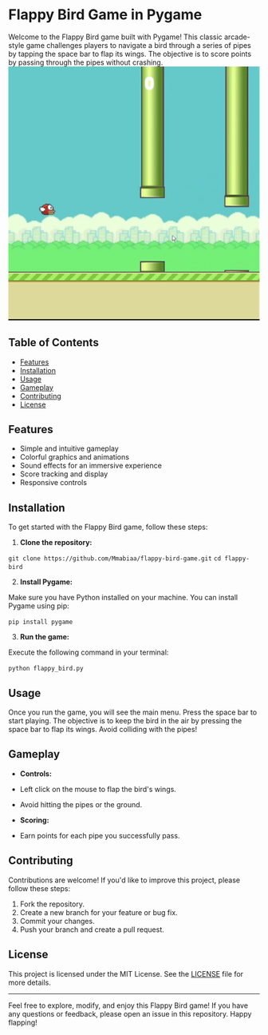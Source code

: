 # Flappy Bird Game in Pygame

Welcome to the Flappy Bird game built with Pygame! This classic arcade-style game challenges players to navigate a bird through a series of pipes by tapping the space bar to flap its wings. The objective is to score points by passing through the pipes without crashing.
[![Watch the video](https://raw.githubusercontent.com/Mmabiaa/flappy-bird-game/Updated-branch/demo/thumbnail.jpg)](https://raw.githubusercontent.com/Mmabiaa/flappy-bird-game/Updated-branch/demo/demo.mp4)


## Table of Contents

- [Features](#features)
- [Installation](#installation)
- [Usage](#usage)
- [Gameplay](#gameplay)
- [Contributing](#contributing)
- [License](#license)

## Features

- Simple and intuitive gameplay
- Colorful graphics and animations
- Sound effects for an immersive experience
- Score tracking and display
- Responsive controls

## Installation

To get started with the Flappy Bird game, follow these steps:

1. **Clone the repository:**

`git clone https://github.com/Mmabiaa/flappy-bird-game.git`
`cd flappy-bird`


2. **Install Pygame:**

Make sure you have Python installed on your machine. You can install Pygame using pip:

`pip install pygame`


3. **Run the game:**

Execute the following command in your terminal:

`python flappy_bird.py`


## Usage

Once you run the game, you will see the main menu. Press the space bar to start playing. The objective is to keep the bird in the air by pressing the space bar to flap its wings. Avoid colliding with the pipes!

## Gameplay

- **Controls:**
- Left click on the mouse to flap the bird's wings.
- Avoid hitting the pipes or the ground.

- **Scoring:**
- Earn points for each pipe you successfully pass.

## Contributing

Contributions are welcome! If you'd like to improve this project, please follow these steps:

1. Fork the repository.
2. Create a new branch for your feature or bug fix.
3. Commit your changes.
4. Push your branch and create a pull request.

## License

This project is licensed under the MIT License. See the [LICENSE](LICENSE) file for more details.

---

Feel free to explore, modify, and enjoy this Flappy Bird game! If you have any questions or feedback, please open an issue in this repository. Happy flapping!
